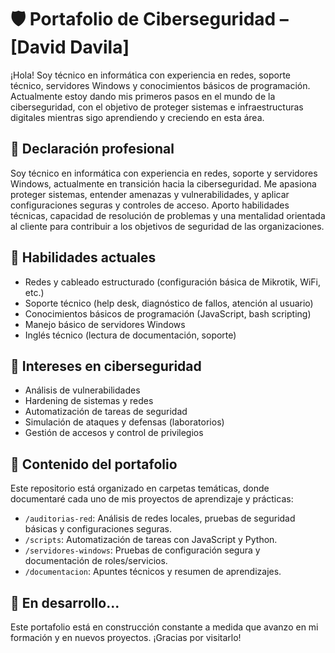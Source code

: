 
# 🛡️ Portafolio de Ciberseguridad – [David Davila]

¡Hola! Soy técnico en informática con experiencia en redes, soporte técnico, servidores Windows y conocimientos básicos de programación. Actualmente estoy dando mis primeros pasos en el mundo de la ciberseguridad, con el objetivo de proteger sistemas e infraestructuras digitales mientras sigo aprendiendo y creciendo en esta área.

## 🎯 Declaración profesional

Soy técnico en informática con experiencia en redes, soporte y servidores Windows, actualmente en transición hacia la ciberseguridad. Me apasiona proteger sistemas, entender amenazas y vulnerabilidades, y aplicar configuraciones seguras y controles de acceso. Aporto habilidades técnicas, capacidad de resolución de problemas y una mentalidad orientada al cliente para contribuir a los objetivos de seguridad de las organizaciones.

## 🧠 Habilidades actuales

- Redes y cableado estructurado (configuración básica de Mikrotik, WiFi, etc.)
- Soporte técnico (help desk, diagnóstico de fallos, atención al usuario)
- Conocimientos básicos de programación (JavaScript, bash scripting)
- Manejo básico de servidores Windows
- Inglés técnico (lectura de documentación, soporte)

## 🔐 Intereses en ciberseguridad

- Análisis de vulnerabilidades
- Hardening de sistemas y redes
- Automatización de tareas de seguridad
- Simulación de ataques y defensas (laboratorios)
- Gestión de accesos y control de privilegios

## 📁 Contenido del portafolio

Este repositorio está organizado en carpetas temáticas, donde documentaré cada uno de mis proyectos de aprendizaje y prácticas:

- `/auditorias-red`: Análisis de redes locales, pruebas de seguridad básicas y configuraciones seguras.
- `/scripts`: Automatización de tareas con JavaScript y Python.
- `/servidores-windows`: Pruebas de configuración segura y documentación de roles/servicios.
- `/documentacion`: Apuntes técnicos y resumen de aprendizajes.

## 🚧 En desarrollo...

Este portafolio está en construcción constante a medida que avanzo en mi formación y en nuevos proyectos. ¡Gracias por visitarlo!
